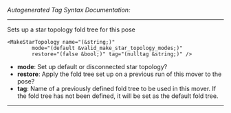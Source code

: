 _Autogenerated Tag Syntax Documentation:_

---
Sets up a star topology fold tree for this pose

```
<MakeStarTopology name="(&string;)"
        mode="(default &valid_make_star_topology_modes;)"
        restore="(false &bool;)" tag="(nulltag &string;)" />
```

-   **mode**: Set up default or disconnected star topology?
-   **restore**: Apply the fold tree set up on a previous run of this mover to the pose?
-   **tag**: Name of a previously defined fold tree to be used in this mover. If the fold tree has not been defined, it will be set as the default fold tree.

---
